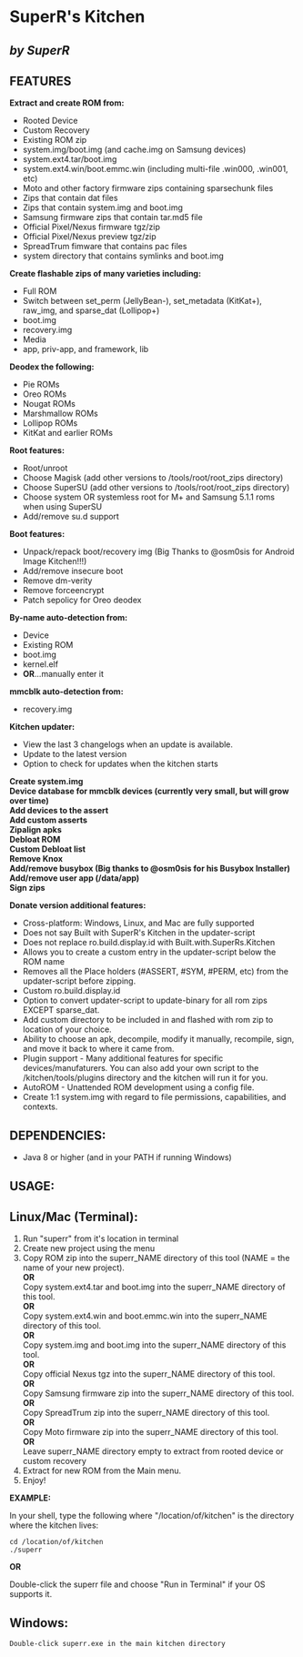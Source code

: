 # **SuperR's Kitchen**
## *by SuperR*

## **FEATURES**

**Extract and create ROM from:**

* Rooted Device  
* Custom Recovery  
* Existing ROM zip  
* system.img/boot.img (and cache.img on Samsung devices)  
* system.ext4.tar/boot.img  
* system.ext4.win/boot.emmc.win (including multi-file .win000, .win001, etc)  
* Moto and other factory firmware zips containing sparsechunk files  
* Zips that contain dat files  
* Zips that contain system.img and boot.img  
* Samsung firmware zips that contain tar.md5 file  
* Official Pixel/Nexus firmware tgz/zip  
* Official Pixel/Nexus preview tgz/zip  
* SpreadTrum fimware that contains pac files  
* system directory that contains symlinks and boot.img  

**Create flashable zips of many varieties including:**

* Full ROM  
* Switch between set_perm (JellyBean-), set_metadata (KitKat+), raw_img, and sparse_dat (Lollipop+)
* boot.img  
* recovery.img  
* Media  
* app, priv-app, and framework, lib  

**Deodex the following:**  

* Pie ROMs  
* Oreo ROMs  
* Nougat ROMs  
* Marshmallow ROMs  
* Lollipop ROMs  
* KitKat and earlier ROMs  

**Root features:**  

* Root/unroot  
* Choose Magisk (add other versions to /tools/root/root_zips directory)  
* Choose SuperSU (add other versions to /tools/root/root_zips directory)  
* Choose system OR systemless root for M+ and Samsung 5.1.1 roms when using SuperSU  
* Add/remove su.d support  

**Boot features:**

* Unpack/repack boot/recovery img (Big Thanks to @osm0sis for Android Image Kitchen!!!)  
* Add/remove insecure boot  
* Remove dm-verity  
* Remove forceencrypt  
* Patch sepolicy for Oreo deodex

**By-name auto-detection from:**

* Device  
* Existing ROM  
* boot.img  
* kernel.elf  
* **OR**...manually enter it  

**mmcblk auto-detection from:**

* recovery.img  

**Kitchen updater:**

* View the last 3 changelogs when an update is available.  
* Update to the latest version  
* Option to check for updates when the kitchen starts  

**Create system.img**  
**Device database for mmcblk devices (currently very small, but will grow over time)**  
**Add devices to the assert**  
**Add custom asserts**  
**Zipalign apks**  
**Debloat ROM**  
**Custom Debloat list**  
**Remove Knox**  
**Add/remove busybox (Big thanks to @osm0sis for his Busybox Installer)**  
**Add/remove user app (/data/app)**  
**Sign zips**  

**Donate version additional features:**

* Cross-platform: Windows, Linux, and Mac are fully supported
* Does not say Built with SuperR's Kitchen in the updater-script  
* Does not replace ro.build.display.id with Built.with.SuperRs.Kitchen  
* Allows you to create a custom entry in the updater-script below the ROM name  
* Removes all the Place holders (#ASSERT, #SYM, #PERM, etc) from the updater-script before zipping.  
* Custom ro.build.display.id  
* Option to convert updater-script to update-binary for all rom zips EXCEPT sparse_dat.  
* Add custom directory to be included in and flashed with rom zip to location of your choice.  
* Ability to choose an apk, decompile, modify it manually, recompile, sign, and move it back to where it came from.  
* Plugin support - Many additional features for specific devices/manufaturers. You can also add your own script to the /kitchen/tools/plugins directory and the kitchen will run it for you.  
* AutoROM - Unattended ROM development using a config file.  
* Create 1:1 system.img with regard to file permissions, capabilities, and contexts.  

## **DEPENDENCIES:**

* Java 8 or higher (and in your PATH if running Windows)

## **USAGE:**

## **Linux/Mac (Terminal):**  

1. Run "superr" from it's location in terminal  
2. Create new project using the menu  
3. Copy ROM zip into the superr_NAME directory of this tool (NAME = the name of your new project).  
   **OR**  
   Copy system.ext4.tar and boot.img into the superr_NAME directory of this tool.  
   **OR**  
   Copy system.ext4.win and boot.emmc.win into the superr_NAME directory of this tool.  
   **OR**  
   Copy system.img and boot.img into the superr_NAME directory of this tool.  
   **OR**  
   Copy official Nexus tgz into the superr_NAME directory of this tool.  
   **OR**  
   Copy Samsung firmware zip into the superr_NAME directory of this tool.  
   **OR**  
   Copy SpreadTrum zip into the superr_NAME directory of this tool.  
   **OR**  
   Copy Moto firmware zip into the superr_NAME directory of this tool.  
   **OR**  
   Leave superr_NAME directory empty to extract from rooted device or custom recovery  
4. Extract for new ROM from the Main menu.  
5. Enjoy!  

**EXAMPLE:**

In your shell, type the following where "/location/of/kitchen" is the directory where the kitchen lives:

```
cd /location/of/kitchen
./superr
```

**OR**

Double-click the superr file and choose "Run in Terminal" if your OS supports it.  

## **Windows:**
```
Double-click superr.exe in the main kitchen directory
```


